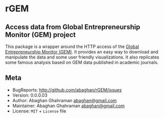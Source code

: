 # rGEM

## Access data from Global Entrepreneurship Monitor (GEM) project

This package is a wrapper around the HTTP access of the [Global Entrepreneurship
Monitor (GEM)](http://www.gemconsortium.org/). It provides an easy way to
download and manipulate the data and some user friendly visualizations. It also
replicates some famous analysis based on GEM data published in academic
journals.

## Meta

  * BugReports: <http://github.com/abaghan/rGEM/issues>
  * Version: 0.0.0.03
  * Author: Abaghan Ghahraman <abaghan@gmail.com>
  * Maintainer: Abaghan Ghahraman <abaghan@gmail.com>
  * License: `MIT` + `License` file
